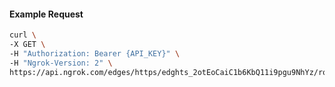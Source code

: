 <!-- Code generated for API Clients. DO NOT EDIT. -->

#### Example Request

```bash
curl \
-X GET \
-H "Authorization: Bearer {API_KEY}" \
-H "Ngrok-Version: 2" \
https://api.ngrok.com/edges/https/edghts_2otEoCaiC1b6KbQ11i9pgu9NhYz/routes/edghtsrt_2otEo8Gy56qGomHdPPiCgHaEM6Z/backend
```
